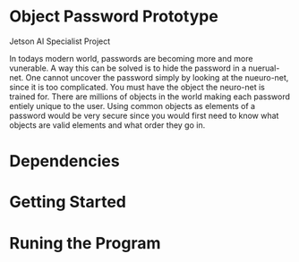 # Object Password Prototype 
Jetson AI Specialist Project


In todays modern world, passwords are becoming more and more vunerable. A way this can be solved is to hide the password in a nuerual-net. One cannot uncover the password simply by looking at the nueuro-net, since it is too complicated. You must have the object the neuro-net is trained for. There are millions of objects in the world making each password entiely unique to the user. Using common objects as elements of a password would be very secure since you would first need to know what objects are valid elements and what order they go in.

# Dependencies

# Getting Started

# Runing the Program
